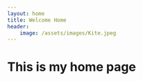 ```yaml
---
layout: home
title: Welcome Home
header: 
    image: /assets/images/Kite.jpeg
---
```



# This is my home page